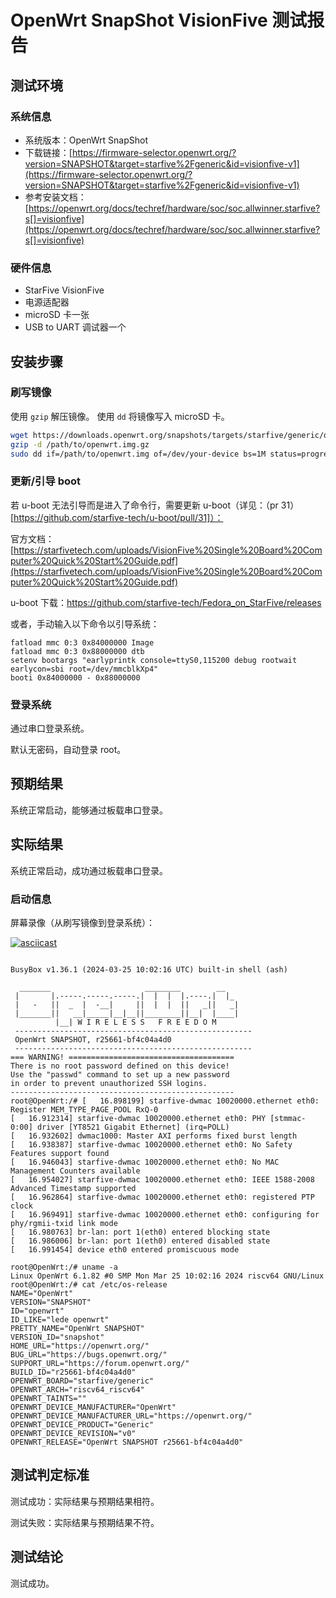 # OpenWrt SnapShot VisionFive 测试报告

## 测试环境

### 系统信息

- 系统版本：OpenWrt SnapShot
- 下载链接：[https://firmware-selector.openwrt.org/?version=SNAPSHOT&target=starfive%2Fgeneric&id=visionfive-v1](https://firmware-selector.openwrt.org/?version=SNAPSHOT&target=starfive%2Fgeneric&id=visionfive-v1)
- 参考安装文档：[https://openwrt.org/docs/techref/hardware/soc/soc.allwinner.starfive?s[]=visionfive](https://openwrt.org/docs/techref/hardware/soc/soc.allwinner.starfive?s[]=visionfive)

### 硬件信息

- StarFive VisionFive
- 电源适配器
- microSD 卡一张
- USB to UART 调试器一个

## 安装步骤

### 刷写镜像

使用 `gzip` 解压镜像。
使用 `dd` 将镜像写入 microSD 卡。

```bash
wget https://downloads.openwrt.org/snapshots/targets/starfive/generic/openwrt-starfive-generic-visionfive-v1-ext4-sdcard.img.gz
gzip -d /path/to/openwrt.img.gz
sudo dd if=/path/to/openwrt.img of=/dev/your-device bs=1M status=progress
```

### 更新/引导 boot


若 u-boot 无法引导而是进入了命令行，需要更新 u-boot（详见：（pr 31）[https://github.com/starfive-tech/u-boot/pull/31]）：

官方文档：[https://starfivetech.com/uploads/VisionFive%20Single%20Board%20Computer%20Quick%20Start%20Guide.pdf](https://starfivetech.com/uploads/VisionFive%20Single%20Board%20Computer%20Quick%20Start%20Guide.pdf)

u-boot 下载：https://github.com/starfive-tech/Fedora_on_StarFive/releases

或者，手动输入以下命令以引导系统：

```u-boot
fatload mmc 0:3 0x84000000 Image
fatload mmc 0:3 0x88000000 dtb
setenv bootargs "earlyprintk console=ttyS0,115200 debug rootwait earlycon=sbi root=/dev/mmcblkXp4"
booti 0x84000000 - 0x88000000
```

### 登录系统

通过串口登录系统。

默认无密码，自动登录 root。

## 预期结果

系统正常启动，能够通过板载串口登录。

## 实际结果

系统正常启动，成功通过板载串口登录。

### 启动信息

屏幕录像（从刷写镜像到登录系统）：

[![asciicast](https://asciinema.org/a/GwgQgY4G4s2PihEHoXxsLyjP9.svg)](https://asciinema.org/a/GwgQgY4G4s2PihEHoXxsLyjP9)

```log

BusyBox v1.36.1 (2024-03-25 10:02:16 UTC) built-in shell (ash)

  _______                     ________        __
 |       |.-----.-----.-----.|  |  |  |.----.|  |_
 |   -   ||  _  |  -__|     ||  |  |  ||   _||   _|
 |_______||   __|_____|__|__||________||__|  |____|
          |__| W I R E L E S S   F R E E D O M
 -----------------------------------------------------
 OpenWrt SNAPSHOT, r25661-bf4c04a4d0
 -----------------------------------------------------
=== WARNING! =====================================
There is no root password defined on this device!
Use the "passwd" command to set up a new password
in order to prevent unauthorized SSH logins.
--------------------------------------------------
root@OpenWrt:/# [   16.898199] starfive-dwmac 10020000.ethernet eth0: Register MEM_TYPE_PAGE_POOL RxQ-0
[   16.912314] starfive-dwmac 10020000.ethernet eth0: PHY [stmmac-0:00] driver [YT8521 Gigabit Ethernet] (irq=POLL)
[   16.932602] dwmac1000: Master AXI performs fixed burst length
[   16.938387] starfive-dwmac 10020000.ethernet eth0: No Safety Features support found
[   16.946043] starfive-dwmac 10020000.ethernet eth0: No MAC Management Counters available
[   16.954027] starfive-dwmac 10020000.ethernet eth0: IEEE 1588-2008 Advanced Timestamp supported
[   16.962864] starfive-dwmac 10020000.ethernet eth0: registered PTP clock
[   16.969491] starfive-dwmac 10020000.ethernet eth0: configuring for phy/rgmii-txid link mode
[   16.980763] br-lan: port 1(eth0) entered blocking state
[   16.986006] br-lan: port 1(eth0) entered disabled state
[   16.991454] device eth0 entered promiscuous mode

root@OpenWrt:/# uname -a
Linux OpenWrt 6.1.82 #0 SMP Mon Mar 25 10:02:16 2024 riscv64 GNU/Linux
root@OpenWrt:/# cat /etc/os-release 
NAME="OpenWrt"
VERSION="SNAPSHOT"
ID="openwrt"
ID_LIKE="lede openwrt"
PRETTY_NAME="OpenWrt SNAPSHOT"
VERSION_ID="snapshot"
HOME_URL="https://openwrt.org/"
BUG_URL="https://bugs.openwrt.org/"
SUPPORT_URL="https://forum.openwrt.org/"
BUILD_ID="r25661-bf4c04a4d0"
OPENWRT_BOARD="starfive/generic"
OPENWRT_ARCH="riscv64_riscv64"
OPENWRT_TAINTS=""
OPENWRT_DEVICE_MANUFACTURER="OpenWrt"
OPENWRT_DEVICE_MANUFACTURER_URL="https://openwrt.org/"
OPENWRT_DEVICE_PRODUCT="Generic"
OPENWRT_DEVICE_REVISION="v0"
OPENWRT_RELEASE="OpenWrt SNAPSHOT r25661-bf4c04a4d0"

```

## 测试判定标准

测试成功：实际结果与预期结果相符。

测试失败：实际结果与预期结果不符。

## 测试结论

测试成功。